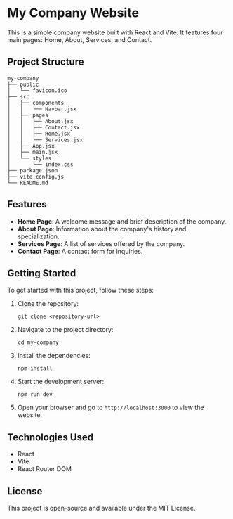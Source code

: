 # My Company Website

This is a simple company website built with React and Vite. It features four main pages: Home, About, Services, and Contact.

## Project Structure

```
my-company
├── public
│   └── favicon.ico
├── src
│   ├── components
│   │   └── Navbar.jsx
│   ├── pages
│   │   ├── About.jsx
│   │   ├── Contact.jsx
│   │   ├── Home.jsx
│   │   └── Services.jsx
│   ├── App.jsx
│   ├── main.jsx
│   └── styles
│       └── index.css
├── package.json
├── vite.config.js
└── README.md
```

## Features

- **Home Page**: A welcome message and brief description of the company.
- **About Page**: Information about the company's history and specialization.
- **Services Page**: A list of services offered by the company.
- **Contact Page**: A contact form for inquiries.

## Getting Started

To get started with this project, follow these steps:

1. Clone the repository:
   ```
   git clone <repository-url>
   ```

2. Navigate to the project directory:
   ```
   cd my-company
   ```

3. Install the dependencies:
   ```
   npm install
   ```

4. Start the development server:
   ```
   npm run dev
   ```

5. Open your browser and go to `http://localhost:3000` to view the website.

## Technologies Used

- React
- Vite
- React Router DOM

## License

This project is open-source and available under the MIT License.
